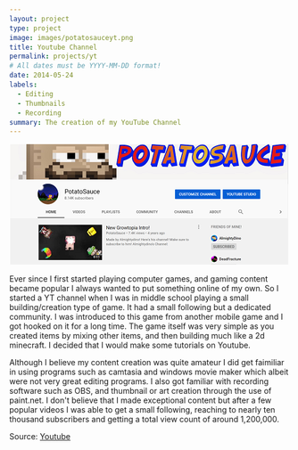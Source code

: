 ```yaml
---
layout: project
type: project
image: images/potatosauceyt.png
title: Youtube Channel
permalink: projects/yt
# All dates must be YYYY-MM-DD format!
date: 2014-05-24
labels:
  - Editing
  - Thumbnails
  - Recording
summary: The creation of my YouTube Channel
---
```


<img class="ui medium right floated rounded image" src="../images/channelpic.png">

Ever since I first started playing computer games, and gaming content became popular I always wanted to put something online of my own. So I started a YT channel when I was in middle school playing a small building/creation type of game. It had a small following but a dedicated community. I was introduced to this game from another mobile game and I got hooked on it for a long time. The game itself was very simple as you created items by mixing other items, and then building much like a 2d minecraft. I decided that I would make some tutorials on Youtube. 

Although I believe my content creation was quite amateur I did get faimiliar in using programs such as camtasia and windows movie maker which albeit were not very great editing programs. I also got familiar with recording software such as OBS, and thumbnail or art creation through the use of paint.net. I don't believe that I made exceptional content but after a few popular videos I was able to get a small following, reaching to nearly ten thousand subscribers and getting a total view count of around 1,200,000.
  
Source: <a href="https://www.youtube.com/channel/UCsZ0NPu6mz6qdya0Rtc8RBQ"><i class="large github icon"></i>Youtube</a>
